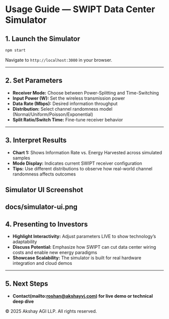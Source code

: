 # Usage Guide — SWIPT Data Center Simulator

## 1. Launch the Simulator

```bash
npm start
```

Navigate to `http://localhost:3000` in your browser.

---

## 2. Set Parameters

- **Receiver Mode:** Choose between Power-Splitting and Time-Switching
- **Input Power (W):** Set the wireless transmission power
- **Data Rate (Mbps):** Desired information throughput
- **Distribution:** Select channel randomness model (Normal/Uniform/Poisson/Exponential)
- **Split Ratio/Switch Time:** Fine-tune receiver behavior

---

## 3. Interpret Results

- **Chart 1:** Shows Information Rate vs. Energy Harvested across simulated samples
- **Mode Display:** Indicates current SWIPT receiver configuration
- **Tips:** Use different distributions to observe how real-world channel randomness affects outcomes

## Simulator UI Screenshot
docs/simulator-ui.png
---

## 4. Presenting to Investors

- **Highlight Interactivity:** Adjust parameters LIVE to show technology’s adaptability
- **Discuss Potential:** Emphasize how SWIPT can cut data center wiring costs and enable new energy paradigms
- **Showcase Scalability:** The simulator is built for real hardware integration and cloud demos

---

## 5. Next Steps

- **Contact(mailto:roshan@akshayvj.com) for live demo or technical deep dive**

&copy; 2025 Akshay AGI LLP. All rights reserved.
